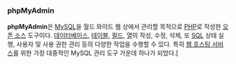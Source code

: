 ### phpMyAdmin

**phpMyAdmin**은 [MySQL](https://ko.wikipedia.org/wiki/MySQL)을 월드 와이드 웹 상에서 관리할 목적으로 [PHP](https://ko.wikipedia.org/wiki/PHP)로 작성한 [오픈 소스](https://ko.wikipedia.org/wiki/오픈_소스) 도구이다. [데이터베이스](https://ko.wikipedia.org/wiki/데이터베이스), [테이블](https://ko.wikipedia.org/wiki/테이블_(데이터베이스)), [필드](https://ko.wikipedia.org/w/index.php?title=필드_(컴퓨터_과학)&action=edit&redlink=1), [열](https://ko.wikipedia.org/wiki/로우_(데이터베이스))의 작성, 수정, 삭제, 또 [SQL](https://ko.wikipedia.org/wiki/SQL) 상태 실행, 사용자 및 사용 권한 관리 등의 다양한 작업을 수행할 수 있다. 특히 [웹 호스팅 서비스](https://ko.wikipedia.org/wiki/웹_호스팅_서비스)를 위한 가장 대중적인 MySQL 관리 도구 가운데 하나가 되었다.[[](https://ko.wikipedia.org/wiki/PhpMyAdmin#cite_note-pcworld-1)

